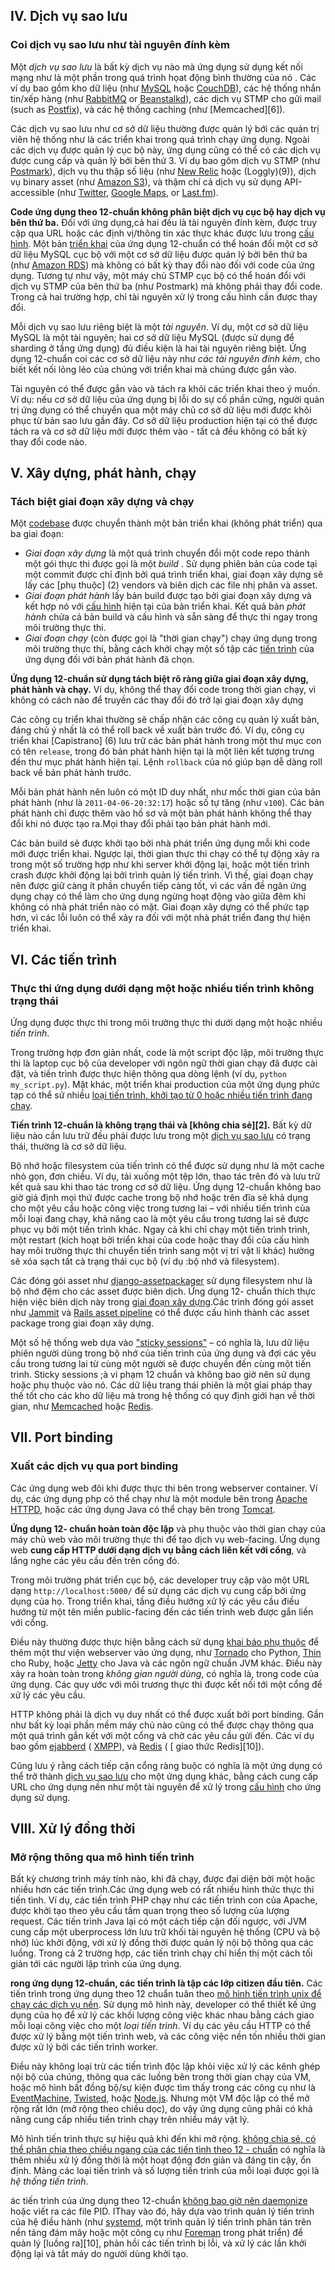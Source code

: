 
## IV. Dịch vụ sao lưu

### Coi dịch vụ sao lưu như tài nguyên đính kèm

Một _dịch vụ sao lưu_ là bất kỳ dịch vụ nào mà ứng dụng sử dụng kết nối mạng như là một phần trong quá trình họat động bình thường của nó . Các ví dụ bao gồm kho dữ liệu (như [MySQL](1) hoặc [CouchDB](2)), các hệ thống nhắn tin/xếp hàng (như [RabbitMQ](3) or [Beanstalkd](4)), các dịch vụ STMP cho gửi mail (such as [Postfix](5)), và các hệ thống caching (như [Memcached][6]).

Các dịch vụ sao lưu như cơ sở dữ liệu thường được quản lý bới các quản trị viên hệ thống như là các triển khai trong quá trình chạy ứng dụng. Ngoài các dịch vụ được quản lý cục bộ này, ứng dụng cũng có thể có các dịch vụ được cung cấp và quản lý bới bên thứ 3. Ví dụ bao gôm dịch vụ STMP (như [Postmark](7)), dịch vụ thu thập số liệu (như [New Relic](8) hoặc (Loggly)(9)), dịch vụ binary asset (như  [Amazon S3](10)), và thậm chí cả dịch vụ sử dụng API-accessible (như [Twitter](11), [Google Maps](12), or [Last.fm](13)).

**Code ứng dụng theo 12-chuẩn không phân biệt dịch vụ cục bộ hay dịch vụ bên thứ ba.** Đối với ứng dụng,cả hai đều là tài nguyên đính kèm, được truy cập qua URL hoặc các định vị/thông tin xác thực khác được lưu trong [cấu hình](14). Một bản [triển khai](15) của ứng dụng 12-chuẩn có thể hoán đổi một cơ sở dữ liệu MySQL cục bộ với một cơ sở dữ liệu được quản lý bởi bên thứ ba (như [Amazon RDS](16)) mà không có bất kỳ thay đổi nào đối với code của ứng dụng. Tương tự như vậy, một máy chủ STMP cục bộ có thể hoán đổi với dịch vụ STMP của bên thứ ba (như Postmark) mà không phải thay đổi code. Trong cả hai trường hợp, chỉ tài nguyên xử lý trong cấu hình cần được thay đổi.

Mỗi dịch vụ sao lưu riêng biệt là một _tài nguyên_. Ví dụ, một cơ sở dữ liệu MySQL là một tài nguyên; hai cơ sở dữ liệu MySQL (được sử dụng để sharding ở tầng ứng dụng) đủ điều kiện là hai tài nguyên riêng biệt. Ứng dụng 12-chuẩn coi các cơ sở dữ liệu này như  _các tài nguyên đính kèm_, cho biết kết nối lỏng lẻo của chúng với triển khai mà chúng được gắn vào.


Tài nguyên có thể được gắn vào và tách ra khỏi các triển khai theo ý muốn. Ví dụ: nếu cơ sở dữ liệu của ứng dụng bị lỗi do sự cố phần cứng, người quản trị ứng dụng có thể chuyển qua một máy chủ cơ sở dữ liệu mới được khôi phục từ bản sao lưu gần đây. Cơ sở dữ liệu production hiện tại có thể được tách ra và cơ sở dữ liệu mới được thêm vào - tất cả đều không có bất kỳ thay đổi code nào.
## V. Xây dựng, phát hành, chạy

### Tách biệt giai đoạn xây dựng và chạy

Một [codebase](1) được chuyển thành một bản triển khai (không phát triển) qua ba giai đoạn:

* _Giai đoạn xây dựng_ là một quá trình chuyển đổi một code repo thành một gói thực thi được gọi là một _build_ . Sử dụng phiên bản của code tại một commit được chỉ định bởi quá trình triển khai, giai đoạn xây dựng sẽ lấy các [phụ thuộc] (2) vendors và biên dịch các file nhị phân và asset.
* _Giai đoạn phát hành_ lấy bản build được tạo bởi giai đoạn xây dựng và kết hợp nó với [cấu hình](3) hiện tại của bản triển khai. Kết quả bản _phát hành_ chửa cả bản build và cấu hình và sẵn sàng để thực thi ngay trong môi trường thực thi.
* _Giai đoạn chạy_ (còn được gọi là "thời gian chạy") chạy ứng dụng trong môi trường thực thi, bằng cách khởi chạy một số tập các [tiến trình](4) của ứng dụng đối với bản phát hành đã chọn.

**Ứng dụng 12-chuẩn sử dụng tách biệt rõ ràng giữa giai đoạn xây dựng, phát hành và chạy.** Ví dụ, không thể thay đổi code trong thời gian chạy, vì không có cách nào để truyền các thay đổi đó trở lại giai đoạn xây dựng

Các công cụ triển khai thường sẽ chấp nhận các công cụ quản lý xuất bản, đáng chủ ý nhất là có thể roll back về xuất bản trước đó. Ví dụ, công cụ triển khai [Capistrano] (6) lưu trữ các bản phát hành trong một thư mục con có tên `release`, trong đó bản phát hành hiện tại là một liên kết tượng trưng đến thư mục phát hành hiện tại. Lệnh `rollback` của nó giúp bạn dễ dàng roll back về bản phát hành trước.

Mỗi bản phát hành nên luôn có một ID duy nhất, như mốc thời gian của bản phát hành (như là `2011-04-06-20:32:17`) hoặc số tự  tăng (như `v100`). Các bản phát hành chỉ được thêm vào hồ sơ và một bản phát hảnh không thể thay đổi khi nó được tạo ra.Mọi thay đổi phải tạo bản phát hành mới.

Các bản build sẽ được khởi tạo bởi nhà phát triển ứng dụng mỗi khi code mới được triển khai. Ngược lại, thời gian thực thi chạy có thể tự động xảy ra trong một số trường hợp như khi server khởi động lại, hoặc một tiến trình crash được khởi động lại bởi trình quản lý tiến trình. Vì thế, giai đoạn chạy nên được giữ càng ít phần chuyển tiếp càng tốt, vì các vấn đề ngăn ứng dụng chạy có thể làm cho ứng dụng ngừng hoạt động vào giữa đêm khi không có nhà phát triển nào có mặt. Giai đoạn xây dựng có thể phức tạp hơn, vì các lỗi luôn có thể xảy ra đối với một nhà phát triển đang thự hiện triển khai.
## VI. Các tiến trình

### Thực thi ứng dụng dưới dạng một hoặc nhiều tiến trình không trạng thái

Ứng dụng được thực thi trong môi trường thực thi dưới dạng một hoặc nhiều _tiến trình_.

Trong trường hợp đơn giản nhất, code là một script độc lập, môi trường thực thi là laptop cục bộ của developer với ngôn ngữ thời gian chạy đã được cài đặt, và tiến trình được thực hiện thông qua dòng lệnh (ví dụ, `python my_script.py`). Mặt khác, một triển khai production của một ứng dụng phức tạp có thể sử nhiều [loại tiến trình, khởi tạo từ 0 hoặc nhiều tiến trình đang chạy](1).

**Tiến trình 12-chuẩn là không trạng thái và [không chia sẻ][2].** Bất kỳ dữ liệu nào cần lưu trữ đều phải được lưu trong một [dịch vụ sao lưu](3) có trạng thái, thường là cơ sở dữ liệu.

Bộ nhớ hoặc filesystem của tiến trình có thể được sử dụng như là một cache nhỏ gọn, đơn chiều. Ví dụ, tải xuống một tệp lớn, thao tác trên đó và lưu trữ kết quả sau khi thao tác trong cơ sở dữ liệu. Ứng dụng 12-chuẩn không bao giờ giả định mọi thứ được cache trong bộ nhớ hoặc trên đĩa sẽ khả dụng cho một yêu cầu hoặc công việc trong tương lai –  với nhiều tiến trình của mỗi loại đang chạy, khả năng cao là một yêu cầu trong tương lai sẽ được phục vụ bởi một tiến trình khác. Ngay cả khi chỉ chạy một tiến trình trình, một restart (kích hoạt bởi triển khai của code hoặc thay đổi của cấu hình hay môi trường thực thi chuyển tiến trình sang một vị trí vật lí khác) hường sẽ xóa sạch tất cả trạng thái cục bộ (ví dụ :bộ nhớ và filesystem).

Các đóng gói asset như [django-assetpackager](4) sử dụng filesystem như là bộ nhớ đệm cho các asset được biên dịch. Ứng dụng 12- chuẩn thích thực hiện việc biên dịch này trong [giai đoạn xây dựng](5).Các trình đóng gói asset như [Jammit](6) và [Rails asset pipeline](7)  có thể được cấu hình thành các asset package trong giai đoạn xây dựng.

Một số hệ thống web dựa vào ["sticky sessions"](8) – có nghĩa là, lưu dữ liệu phiên người dùng trong bộ nhớ của tiến trình của ứng dụng và đợi các yêu cầu trong tương lai từ cùng một người sẽ được chuyển đến cùng một tiến trình. Sticky sessions ;à vi phạm 12 chuẩn và không bao giờ nên sử dụng hoặc phụ thuộc vào nó.  Các dữ liệu trang thái phiên là một gỉai pháp thay thế tốt cho các kho dữ liệu mà trong hệ thống có quy định giới hạn về thời gian, như [Memcached](9) hoặc [Redis](10).
## VII. Port binding

### Xuất các dịch vụ qua port binding

Các ứng dụng web đôi khi được thực thi bên trong webserver container. Ví dụ, các ứng dụng php có thể chạy như là một module bên trong [Apache HTTPD](1), hoặc các ứng dụng Java có thể chạy bên trong [Tomcat](2).

**Ứng dụng 12- chuẩn hoàn toàn độc lập** và phụ thuộc vào thời gian chạy của máy chủ web vào môi trường thực thi để tạo dịch vụ web-facing. Ứng dụng web **cung cấp HTTP dưới dạng dịch vụ bằng cách liên kết với cổng**, và lắng nghe các yêu cầu đến trên cổng đó.

Trong môi trường phát triển cục bộ, các developer truy cập vào một URL dạng `http://localhost:5000/` để sử dụng các dịch vụ cung cấp bởi ứng dụng của họ. Trong triển khai, tầng điều hướng xử lý các yêu cầu điều hướng từ một tên miền public-facing đến các tiến trình web được gắn liền với cổng.

Điều này thường được thực hiện bằng cách sử dụng [khai báo phụ thuộc](3) để thêm một thư viện webserver vào ứng dụng, như [Tornado](4) cho Python, [Thin](5) cho Ruby, hoặc [Jetty](6) cho Java và các ngôn ngữ chuẩn JVM khác. Điều này xảy ra hoàn toàn trong _không gian người dùng_, có nghĩa là, trong code của ứng dụng. Các quy ước với môi trương thực thi được kết nối tới một cổng để xử lý các yêu cầu.

HTTP không phải là dịch vụ duy nhất có thể được xuất bởi port binding. Gần như bất kỳ loại phần mềm máy chủ nào cũng có thể được chạy thông qua một quá trình gắn kết với một cổng và chờ các yêu cầu gửi đến. Các ví dụ bao gồm [ejabberd](7) ( [XMPP](8)), và [Redis](9) ( [ giao thức Redis][10]).

Cũng lưu ý rằng cách tiếp cận cổng ràng buộc có nghĩa là một ứng dụng có thể trở thành [dịch vụ sao lưu](11) cho một ứng dụng khác, bằng cách cung cấp URL cho ứng dụng nền như một tài nguyên để xử lý trong [cấu hình](12) cho ứng dụng sử dụng.
## VIII. Xử lý đồng thời

### Mở rộng thông qua mô hình tiến trình
Bất kỳ chương trình máy tính nào, khi đã chạy, được đại diện bởi một hoặc nhiều hơn các tiến trình.Các ứng dụng web có rất nhiều hình thức thực thi tiến tình. Ví dụ, các tiến trình PHP chạy như các tiến trình con của Apache, được khởi tạo theo yêu cầu tầm quan trọng theo số lượng của lượng request. Các tiến trình Java lại có một cách tiếp cận đối ngược, với JVM cung cấp một uberprocess lớn lưu trữ khối tài nguyên hệ thống (CPU và bộ nhớ) lúc khởi động, với xử lý đồng thời được quản lý nội bộ thông qua các luồng. Trong cả 2 trường hợp, các tiến trình chạy chỉ hiển thị một cách tối giản tới các người lập trình của ứng dụng.

**rong ứng dụng 12-chuẩn, các tiến trình là tập các lớp citizen đầu tiên.** Các tiến trình trong ứng dụng theo 12 chuẩn tuân theo [mô hình tiến trình unix để chạy các dịch vụ nền](2). Sử dụng mô hình này, developer có thể thiết kế ứng dụng của họ để xử lý các khối lượng công việc khác nhau bằng cách giao mỗi loại công việc cho một _loại tiến trình_.  Ví dụ các yêu cầu HTTP có thể được xử lý bằng một tiến trình web, và các công việc nền tốn nhiều thời gian được xử lý bởi các tiến trình worker.

Điều này không loại trừ các tiến trình độc lập khỏi việc xử lý các kênh ghép nội bộ của chúng, thông qua các luồng bên trong thời gian chạy của VM, hoặc mô hình bất đồng bộ/sự kiện được tìm thấy trong các công cụ như là [EventMachine](3), [Twisted](4), hoặc [Node.js](5). Nhưng một VM độc lập có thể mở rộng rất lớn (mở rộng theo chiều dọc), do vậy ứng dụng cũng phải có khả năng cung cấp nhiều tiến trình chạy trên nhiều máy vật lý.

Mô hình tiến trình thực sự hiệu quả khi đến khi mở rộng.  [không chia sẻ, có thể phân chia theo chiều ngang của các tiến tình theo 12 - chuẩn](6)  có nghĩa là thêm nhiều xử lý đồng thời là một hoạt động đơn giản và đáng tin cậy, ổn định. Mảng các loại tiến trình và số lượng tiến trình của mỗi loại được gọi là _hệ thống tiến trình_.

ác tiến trình của ứng dụng theo 12-chuẩn [không bao giờ nên daemonize](7) hoặc viết ra các file PID. IThay vào đó, hãy dựa vào trình quản lý tiến trình của hệ điều hành (như [systemd](8), một trình quản lý tiến trình phân tán trên nền tảng đám mây hoặc một công cụ như [Foreman](9) trong phát triển) để quản lý [luồng ra][10], phản hồi các tiến trình bị lỗi, và xử lý các lần khởi động lại và tắt máy do người dùng khởi tạo.
